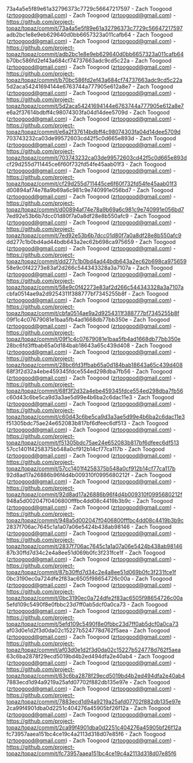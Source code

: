 73a4a5e5f89e61a32796373c7729c56647217597 - Zach Toogood (zrtoogood@gmail.com) - Zach Toogood (zrtoogood@gmail.com) - https://github.com/project-topaz/topaz/commit/73a4a5e5f89e61a32796373c7729c56647217597
adb2bc1e8e9eb629640d0bb6657323a011cafb64 - Zach Toogood (zrtoogood@gmail.com) - Zach Toogood (zrtoogood@gmail.com) - https://github.com/project-topaz/topaz/commit/adb2bc1e8e9eb629640d0bb6657323a011cafb64
b70bc586fd2ef43a684cf74737663adc9cd5c22a - Zach Toogood (zrtoogood@gmail.com) - Zach Toogood (zrtoogood@gmail.com) - https://github.com/project-topaz/topaz/commit/b70bc586fd2ef43a684cf74737663adc9cd5c22a
5d2aca54241694144e6763744a777905e612a8e7 - Zach Toogood (zrtoogood@gmail.com) - Zach Toogood (zrtoogood@gmail.com) - https://github.com/project-topaz/topaz/commit/5d2aca54241694144e6763744a777905e612a8e7
e6a2f37614bdbff4c98074303fa04d14dee5709d - Zach Toogood (zrtoogood@gmail.com) - Zach Toogood (zrtoogood@gmail.com) - https://github.com/project-topaz/topaz/commit/e6a2f37614bdbff4c98074303fa04d14dee5709d
703743232ca03de99572603cd42f5c0d665e893d - Zach Toogood (zrtoogood@gmail.com) - Zach Toogood (zrtoogood@gmail.com) - https://github.com/project-topaz/topaz/commit/703743232ca03de99572603cd42f5c0d665e893d
cf29d255d711445ce6f60f732fd54fe45aab01f3 - Zach Toogood (zrtoogood@gmail.com) - Zach Toogood (zrtoogood@gmail.com) - https://github.com/project-topaz/topaz/commit/cf29d255d711445ce6f60f732fd54fe45aab01f3
d00894af74e78a9b69a6c981c9e740991e056bd7 - Zach Toogood (zrtoogood@gmail.com) - Zach Toogood (zrtoogood@gmail.com) - https://github.com/project-topaz/topaz/commit/d00894af74e78a9b69a6c981c9e740991e056bd7
7ed92e53b6b7dcc01d80f7a0a8df28e8b550afc9 - Zach Toogood (zrtoogood@gmail.com) - Zach Toogood (zrtoogood@gmail.com) - https://github.com/project-topaz/topaz/commit/7ed92e53b6b7dcc01d80f7a0a8df28e8b550afc9
dd277c1b0bd4ad44bdb643a2ec62b698ca975659 - Zach Toogood (zrtoogood@gmail.com) - Zach Toogood (zrtoogood@gmail.com) - https://github.com/project-topaz/topaz/commit/dd277c1b0bd4ad44bdb643a2ec62b698ca975659
58e9c0f42273e83af2d266c544343328a3a7107a - Zach Toogood (zrtoogood@gmail.com) - Zach Toogood (zrtoogood@gmail.com) - https://github.com/project-topaz/topaz/commit/58e9c0f42273e83af2d266c544343328a3a7107a
cbfa0514ae9a2d9254311f388777bf7345255b8f - Zach Toogood (zrtoogood@gmail.com) - Zach Toogood (zrtoogood@gmail.com) - https://github.com/project-topaz/topaz/commit/cbfa0514ae9a2d9254311f388777bf7345255b8f
09f1c4c07679081e1baa5fb4ad1668db77bb350e - Zach Toogood (zrtoogood@gmail.com) - Zach Toogood (zrtoogood@gmail.com) - https://github.com/project-topaz/topaz/commit/09f1c4c07679081e1baa5fb4ad1668db77bb350e
28bc6fd3ffbab65a0d184bab18643a65c439d408 - Zach Toogood (zrtoogood@gmail.com) - Zach Toogood (zrtoogood@gmail.com) - https://github.com/project-topaz/topaz/commit/28bc6fd3ffbab65a0d184bab18643a65c439d408
68f3f2d32a4ebe459345fdce554ed298dba7fb56 - Zach Toogood (zrtoogood@gmail.com) - Zach Toogood (zrtoogood@gmail.com) - https://github.com/project-topaz/topaz/commit/68f3f2d32a4ebe459345fdce554ed298dba7fb56
c60d43c6be5ca9d3a3ae5d99e4b6ba2c6dac11e3 - Zach Toogood (zrtoogood@gmail.com) - Zach Toogood (zrtoogood@gmail.com) - https://github.com/project-topaz/topaz/commit/c60d43c6be5ca9d3a3ae5d99e4b6ba2c6dac11e3
f51305bdc75ae24e652083b817bf6dfeec6df513 - Zach Toogood (zrtoogood@gmail.com) - Zach Toogood (zrtoogood@gmail.com) - https://github.com/project-topaz/topaz/commit/f51305bdc75ae24e652083b817bf6dfeec6df513
57cc1401f4258375b548a0cf912b14cf77ca117b - Zach Toogood (zrtoogood@gmail.com) - Zach Toogood (zrtoogood@gmail.com) - https://github.com/project-topaz/topaz/commit/57cc1401f4258375b548a0cf912b14cf77ca117b
92d8ad17a26886b96f4d4b009310f0995680212f - Zach Toogood (zrtoogood@gmail.com) - Zach Toogood (zrtoogood@gmail.com) - https://github.com/project-topaz/topaz/commit/92d8ad17a26886b96f4d4b009310f0995680212f
948a5d002047f0406800fffbc4dd08c4419b3b9c - Zach Toogood (zrtoogood@gmail.com) - Zach Toogood (zrtoogood@gmail.com) - https://github.com/project-topaz/topaz/commit/948a5d002047f0406800fffbc4dd08c4419b3b9c
2837f706ac7645c1a1a07a06e5424b438ab98146 - Zach Toogood (zrtoogood@gmail.com) - Zach Toogood (zrtoogood@gmail.com) - https://github.com/project-topaz/topaz/commit/2837f706ac7645c1a1a07a06e5424b438ab98146
87b30ffd7d34c2e4a8ee51d069b0fc3f231fce1f - Zach Toogood (zrtoogood@gmail.com) - Zach Toogood (zrtoogood@gmail.com) - https://github.com/project-topaz/topaz/commit/87b30ffd7d34c2e4a8ee51d069b0fc3f231fce1f
0bc3190ec0a724dfe2f83ac6505f98654726c00a - Zach Toogood (zrtoogood@gmail.com) - Zach Toogood (zrtoogood@gmail.com) - https://github.com/project-topaz/topaz/commit/0bc3190ec0a724dfe2f83ac6505f98654726c00a
5efd109c5490f8e0fbbc23d7ff0ab5dcf0a0ca73 - Zach Toogood (zrtoogood@gmail.com) - Zach Toogood (zrtoogood@gmail.com) - https://github.com/project-topaz/topaz/commit/5efd109c5490f8e0fbbc23d7ff0ab5dcf0a0ca73
af03d0e1d2f3d0da02c15227b524778d762f5aea - Zach Toogood (zrtoogood@gmail.com) - Zach Toogood (zrtoogood@gmail.com) - https://github.com/project-topaz/topaz/commit/af03d0e1d2f3d0da02c15227b524778d762f5aea
63c6ba2878f29ecd5019bd4b2ed494dfa2e40ab4 - Zach Toogood (zrtoogood@gmail.com) - Zach Toogood (zrtoogood@gmail.com) - https://github.com/project-topaz/topaz/commit/63c6ba2878f29ecd5019bd4b2ed494dfa2e40ab4
7883ecd1d94a9219a25afd07702f882db135e97e - Zach Toogood (zrtoogood@gmail.com) - Zach Toogood (zrtoogood@gmail.com) - https://github.com/project-topaz/topaz/commit/7883ecd1d94a9219a25afd07702f882db135e97e
2ca99f4901dba0d2251c404276a45905bf26f12a - Zach Toogood (zrtoogood@gmail.com) - Zach Toogood (zrtoogood@gmail.com) - https://github.com/project-topaz/topaz/commit/2ca99f4901dba0d2251c404276a45905bf26f12a
fc73957aaea151bc4ce19c4a2113d318d07e85f6 - Zach Toogood (zrtoogood@gmail.com) - Zach Toogood (zrtoogood@gmail.com) - https://github.com/project-topaz/topaz/commit/fc73957aaea151bc4ce19c4a2113d318d07e85f6
